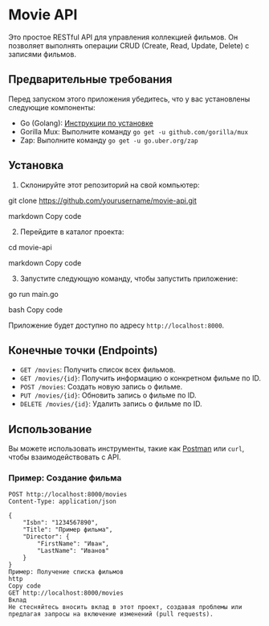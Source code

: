 # Movie API

Это простое RESTful API для управления коллекцией фильмов. Он позволяет выполнять операции CRUD (Create, Read, Update, Delete) с записями фильмов.

## Предварительные требования

Перед запуском этого приложения убедитесь, что у вас установлены следующие компоненты:

- Go (Golang): [Инструкции по установке](https://golang.org/doc/install)
- Gorilla Mux: Выполните команду `go get -u github.com/gorilla/mux`
- Zap: Выполните команду `go get -u go.uber.org/zap`

## Установка

1. Склонируйте этот репозиторий на свой компьютер:

git clone https://github.com/yourusername/movie-api.git

markdown
Copy code

2. Перейдите в каталог проекта:

cd movie-api

markdown
Copy code

3. Запустите следующую команду, чтобы запустить приложение:

go run main.go

bash
Copy code

Приложение будет доступно по адресу `http://localhost:8000`.

## Конечные точки (Endpoints)

- `GET /movies`: Получить список всех фильмов.
- `GET /movies/{id}`: Получить информацию о конкретном фильме по ID.
- `POST /movies`: Создать новую запись о фильме.
- `PUT /movies/{id}`: Обновить запись о фильме по ID.
- `DELETE /movies/{id}`: Удалить запись о фильме по ID.

## Использование

Вы можете использовать инструменты, такие как [Postman](https://www.postman.com/) или `curl`, чтобы взаимодействовать с API.

### Пример: Создание фильма

```http
POST http://localhost:8000/movies
Content-Type: application/json

{
    "Isbn": "1234567890",
    "Title": "Пример фильма",
    "Director": {
        "FirstName": "Иван",
        "LastName": "Иванов"
    }
}
Пример: Получение списка фильмов
http
Copy code
GET http://localhost:8000/movies
Вклад
Не стесняйтесь вносить вклад в этот проект, создавая проблемы или предлагая запросы на включение изменений (pull requests).